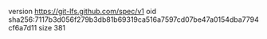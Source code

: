 version https://git-lfs.github.com/spec/v1
oid sha256:7117b3d056f279b3db81b69319ca516a7597cd07be47a0154dba7794cf6a7d11
size 381
